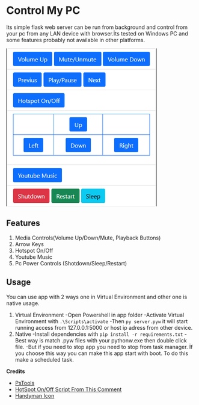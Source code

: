 
# Control My PC
 Its simple flask web server can be run from background and control from your pc from any LAN device with browser.İts tested on Windows PC and some features probably not available in other platforms.
 
![Screenshot](/static/screenshot1.png)

## Features

 1. Media Controls(Volume Up/Down/Mute, Playback Buttons)
 2. Arrow Keys
 3. Hotspot On/Off
 4. Youtube Music
 5. Pc Power Controls (Shotdown/Sleep/Restart)
 
## Usage
 You can use app with 2 ways one in Virtual Environment and other one is native usage.
 
 1. Virtual Environment
 -Open Powershell in app folder
 -Activate Virtual Environment with `.\Scripts\activate`
 -Then `py server.pyw` it will start running access from 127.0.0.1:5000 or host ip adress from other device.
 2. Native
 -Install dependencies with `pip install -r requirements.txt`
 -Best way is match .pyw files with your pythonw.exe then double click file. 
 -But if you need to stop app you need to stop from task manager. İf you choose this way you can make this app start with boot. To do this make a scheduled task.

 
**Credits**

 - [PsTools](https://docs.microsoft.com/en-us/sysinternals/downloads/pstools)
 - [HotSpot On/Off Script From This Comment](https://stackoverflow.com/a/65912082)
 - [Handyman Icon](https://material.io/resources/icons/?style=baseline)

